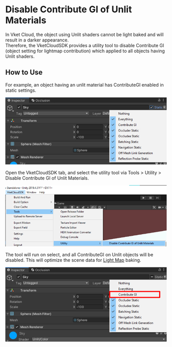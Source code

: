 #  Disable Contribute GI of Unlit Materials

In Vket Cloud, the object using Unlit shaders cannot be light baked and will result in a darker appearance.<br>
Therefore, the VketCloudSDK provides a utility tool to disable Contribute GI (object setting for lightmap contribution) which applied to all objects having Unlit shaders.

## How to Use

For example, an object having an unlit material has ContributeGI enabled in static settings.

![DisableContributeGITool_1](img/DisableContributeGITool_1.jpg)

Open the VketCloudSDK tab, and select the utility tool via Tools > Utility > Disable Contribute GI of Unlit Materials.

![DisableContributeGITool_2](img/DisableContributeGITool_2.jpg)

The tool will run on select, and all ContributeGI on Unlit objects will be disabled.
This will optimize the scene data for [Light Map](https://docs.unity3d.com/2019.4/Manual/Lightmapping.html) baking.

![DisableContributeGITool_3](img/DisableContributeGITool_3.jpg)